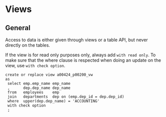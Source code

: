 # Views

## General

Access to data is either given through views or a table API, but never directly on the tables.

If the view is for read only purposes only, always add ```with read only```. 
To make sure that the where clause is respected when doing an update on the view, use ```with check option```.

```
create or replace view a00424_p00200_vw
as
 select emp.emp_name emp_name
 ,      dep.dep_name dep_name
 from   employees    emp
 join   departments  dep on (emp.dep_id = dep.dep_id)
 where  upper(dep.dep_name) = 'ACCOUNTING'
 with check option
 ;
```
